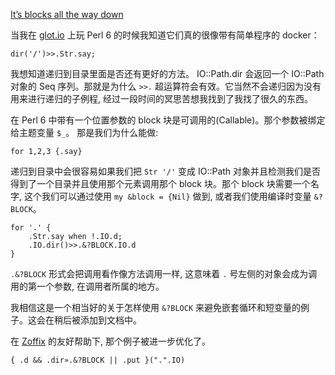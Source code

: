 [It’s blocks all the way down](https://gfldex.wordpress.com/2016/07/19/its-blocks-all-the-way-down/)

当我在 [glot.io](https://glot.io/new/perl6) 上玩 Perl 6 的时候我知道它们真的很像带有简单程序的 docker：

```perl6
dir('/')>>.Str.say;
```

我想知道递归到目录里面是否还有更好的方法。 IO::Path.dir 会返回一个 IO::Path 对象的 Seq 序列。那就是为什么 `>>.` 超运算符会有效。它当然不会递归因为没有用来进行递归的子例程, 经过一段时间的冥思苦想我找到了我找了很久的东西。

在 Perl 6 中带有一个位置参数的 block 块是可调用的(Callable)。那个参数被绑定给主题变量 `$_`。 那是我们为什么能做:

```perl6
for 1,2,3 {.say}
```

递归到目录中会很容易如果我们把 `Str '/'` 变成 IO::Path 对象并且检测我们是否得到了一个目录并且使用那个元素调用那个 block 块。那个 block 块需要一个名字, 这个我们可以通过使用 `my &block = {Nil}` 做到, 或者我们使用编译时变量 `&?BLOCK`。

```perl6
for '.' {
    .Str.say when !.IO.d;
    .IO.dir()>>.&?BLOCK.IO.d
}
```

`.&?BLOCK` 形式会把调用看作像方法调用一样, 这意味着 `.` 号左侧的对象会成为调用的第一个参数, 在调用者所属的地方。

我相信这是一个相当好的关于怎样使用 `&?BLOCK` 来避免嵌套循环和短变量的例子。这会在稍后被添加到文档中。

在 [Zoffix](http://perl6.party/) 的友好帮助下, 那个例子被进一步优化了。

```perl6
{ .d && .dir».&?BLOCK || .put }(".".IO)
```



















































